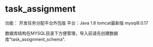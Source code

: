 # task_assignment
功能：
开发任务分配平台外包版
平台：Java 1.8 tomcat最新版 
     mysql8.0.17
     
数据库结构在MYSQL目录下方便管理，导入前请先创建数据库"task_assignment_schema".
